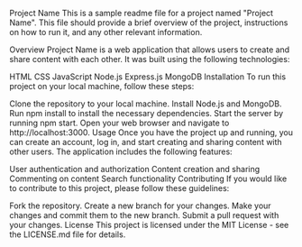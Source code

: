 Project Name
This is a sample readme file for a project named "Project Name". This file should provide a brief overview of the project, instructions on how to run it, and any other relevant information.

Overview
Project Name is a web application that allows users to create and share content with each other. It was built using the following technologies:

HTML
CSS
JavaScript
Node.js
Express.js
MongoDB
Installation
To run this project on your local machine, follow these steps:

Clone the repository to your local machine.
Install Node.js and MongoDB.
Run npm install to install the necessary dependencies.
Start the server by running npm start.
Open your web browser and navigate to http://localhost:3000.
Usage
Once you have the project up and running, you can create an account, log in, and start creating and sharing content with other users. The application includes the following features:

User authentication and authorization
Content creation and sharing
Commenting on content
Search functionality
Contributing
If you would like to contribute to this project, please follow these guidelines:

Fork the repository.
Create a new branch for your changes.
Make your changes and commit them to the new branch.
Submit a pull request with your changes.
License
This project is licensed under the MIT License - see the LICENSE.md file for details.
